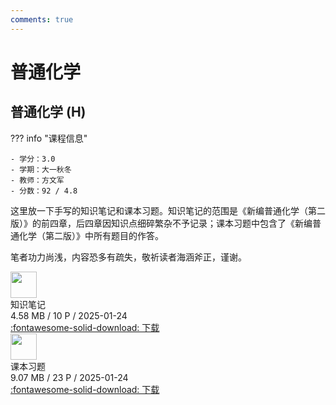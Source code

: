 ```yaml
---
comments: true
---
```


# 普通化学

## 普通化学 (H)

??? info "课程信息"

    - 学分：3.0
    - 学期：大一秋冬
    - 教师：方文军
    - 分数：92 / 4.8

这里放一下手写的知识笔记和课本习题。知识笔记的范围是《新编普通化学（第二版）》的前四章，后四章因知识点细碎繁杂不予记录；课本习题中包含了《新编普通化学（第二版）》中所有题目的作答。

笔者功力尚浅，内容恐多有疏失，敬祈读者海涵斧正，谨谢。

<div class="card file-block" markdown="1">
<div class="file-icon"><img src="/Note/assets/images/icons/pdf.svg" style="height: 3em;"></div>
<div class="file-body">
<div class="file-title">知识笔记</div>
<div class="file-meta">4.58 MB / 10 P / 2025-01-24</div>
</div>
<a class="down-button" target="_blank" href="/Note/assets/files/chemistry/general_chemistry_note.pdf" markdown="1">:fontawesome-solid-download: 下载</a>
</div>

<div class="card file-block" markdown="1">
<div class="file-icon"><img src="/Note/assets/images/icons/pdf.svg" style="height: 3em;"></div>
<div class="file-body">
<div class="file-title">课本习题</div>
<div class="file-meta">9.07 MB / 23 P / 2025-01-24</div>
</div>
<a class="down-button" target="_blank" href="/Note/assets/files/chemistry/general_chemistry_exercise.pdf" markdown="1">:fontawesome-solid-download: 下载</a>
</div>